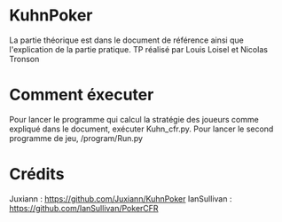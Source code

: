 # KuhnPoker
La partie théorique est dans le document de référence ainsi que l'explication de la partie pratique.
TP réalisé par Louis Loisel et Nicolas Tronson
# Comment éxecuter
Pour lancer le programme qui calcul la stratégie des joueurs comme expliqué dans le document, exécuter Kuhn_cfr.py.
Pour lancer le second programme de jeu, /program/Run.py 

# Crédits
Juxiann : https://github.com/Juxiann/KuhnPoker
IanSullivan : https://github.com/IanSullivan/PokerCFR
